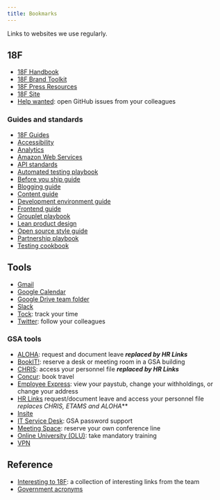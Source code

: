 ```yaml
---
title: Bookmarks
---
```


Links to websites we use regularly.

## 18F

* [18F Handbook](/)
* [18F Brand Toolkit](https://pages.18f.gov/brand/)
* [18F Press Resources](https://18f.gsa.gov/press/)
* [18F Site](https://18f.gsa.gov/)
* [Help wanted](https://github.com/search?q=user%3A18f+label%3A%22help+wanted%22+is%3Aopen): open GitHub issues from your colleagues

### Guides and standards

* [18F Guides](https://pages.18f.gov/guides/)
* [Accessibility](https://pages.18f.gov/accessibility/)
* [Analytics](https://github.com/18F/analytics-standards)
* [Amazon Web Services](https://pages.18f.gov/before-you-ship/infrastructure/aws/)
* [API standards](https://github.com/18F/api-standards)
* [Automated testing playbook](https://pages.18f.gov/automated-testing-playbook/)
* [Before you ship guide](https://pages.18f.gov/before-you-ship/)
* [Blogging guide](https://pages.18f.gov/blogging-guide/)
* [Content guide](https://pages.18f.gov/content-guide/)
* [Development environment guide](https://pages.18f.gov/dev-environment/)
* [Frontend guide](https://pages.18f.gov/frontend/)
* [Grouplet playbook](https://pages.18f.gov/grouplet-playbook/)
* [Lean product design](https://pages.18f.gov/lean-product-design/)
* [Open source style guide](https://pages.18f.gov/open-source-guide/)
* [Partnership playbook](https://pages.18f.gov/partnership-playbook/)
* [Testing cookbook](https://pages.18f.gov/testing-cookbook/)

## Tools

* [Gmail](https://email.gsa.gov/)
* [Google Calendar](https://calendar.gsa.gov/)
* [Google Drive team folder](https://drive.google.com/drive/u/0/folders/0B84F26FpUP0lR1B2VVNGSi1MMVk)
* [Slack](https://gsa-tts.slack.com)
* [Tock](https://tock.18f.gov/): track your time
* [Twitter](https://twitter.com/18F/lists/team): follow your colleagues

### GSA tools

* [ALOHA](https://aloha.gsa.gov/): request and document leave ***replaced by HR Links***
* [BookIT!](http://bookit.gsa.gov/): reserve a desk or meeting room in a GSA building
* [CHRIS](http://www.gsa.gov/chris): access your personnel file ***replaced by HR Links***
* [Concur](https://travel.gsa.gov/): book travel
* [Employee Express](https://www.employeeexpress.gov/): view your paystub, change your withholdings, or change your address
* [HR Links](https://corporateapps.gsa.gov/hr-links/) request/document leave and access your personnel file *replaces CHRIS, ETAMS and ALOHA***
* [Insite](http://insite.gsa.gov/)
* [IT Service Desk](https://gsa.service-now.com/GSA_Self-Service/): GSA password support
* [Meeting Space](https://meet.gsa.gov/): reserve your own conference line
* [Online University (OLU)](https://gsaolu.gsa.gov): take mandatory training
* [VPN](https://internal.anywhere.gsa.gov/Citrix/UPint/site/default.aspx)

## Reference

* [Interesting to 18F](https://delicious.com/interesting18f): a collection of interesting links from the team
* [Government acronyms](https://github.com/unitedstates/acronym/blob/gh-pages/_data/agencies.yml)
